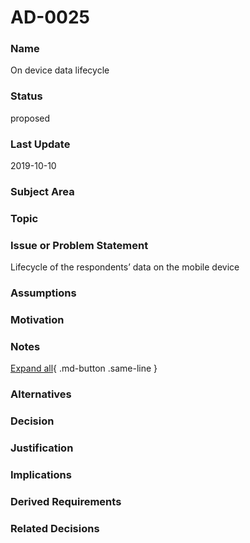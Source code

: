 

# AD-0025

### Name

On device data lifecycle

### Status

proposed

### Last Update

2019-10-10

### Subject Area



### Topic



### Issue or Problem Statement

Lifecycle of the respondents’ data on the mobile device

### Assumptions



### Motivation



### Notes



[Expand all](#){ .md-button .same-line }

### Alternatives


    



### Decision



### Justification



### Implications



### Derived Requirements



### Related Decisions



